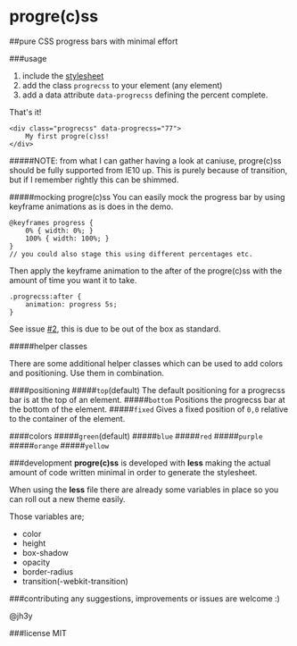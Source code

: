 progre(c)ss
===
##pure CSS progress bars with minimal effort

###usage
1. include the [stylesheet](https://raw2.github.com/jh3y/progre-c-ss/master/progrecss.css)
2. add the class `progrecss` to your element (any element)
3. add a data attribute `data-progrecss` defining the percent complete.

That's it!

	<div class="progrecss" data-progrecss="77">
		My first progre(c)ss!
	</div>

#####NOTE: from what I can gather having a look at caniuse, progre(c)ss should be fully supported from IE10 up. This is purely because of transition, but if I remember rightly this can be shimmed.

#####mocking progre(c)ss
You can easily mock the progress bar by using keyframe animations as is does in the demo.

	@keyframes progress {
		0% { width: 0%; }
		100% { width: 100%; }
	}
	// you could also stage this using different percentages etc.
	
Then apply the keyframe animation to the after of the progre(c)ss with the amount of time you want it to take.

	.progrecss:after {
		animation: progress 5s;
	}

See issue [#2](https://github.com/jh3y/progre-c-ss/issues/2), this is due to be out of the box as standard.


#####helper classes

There are some additional helper classes which can be used to add colors and positioning. Use them in combination.

####positioning
#####`top`(default)
The default positioning for a progrecss bar is at the top of an element.
#####`bottom`
Positions the progrecss bar at the bottom of the element.
#####`fixed`
Gives a fixed position of `0,0` relative to the container of the element.

####colors
#####`green`(default)
#####`blue`
#####`red`
#####`purple`
#####`orange`
#####`yellow`

###development
__progre(c)ss__ is developed with __less__ making the actual amount of code written minimal in order to generate the stylesheet.

When using the __less__ file there are already some variables in place so you can roll out a new theme easily.

Those variables are;

* color
* height
* box-shadow
* opacity
* border-radius
* transition(-webkit-transition)

###contributing
any suggestions, improvements or issues are welcome :)

@jh3y

###license
MIT
